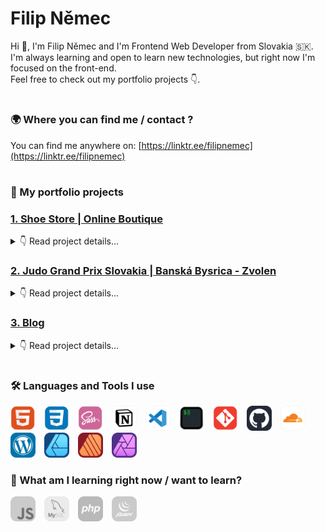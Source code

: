 # Filip Němec

Hi 👋, I'm Filip Němec and I'm Frontend Web Developer from Slovakia 🇸🇰. </br>
I'm always learning and open to learn new technologies, but right now I'm focused on the front-end. </br>
Feel free to check out my portfolio projects 👇.

#

### 🌍 Where you can find me / contact ?

You can find me anywhere on: [https://linktr.ee/filipnemec](https://linktr.ee/filipnemec)

#

### 🎨 My portfolio projects

### [1. Shoe Store | Online Boutique](https://shoestore-b43.pages.dev/)

<details>
<summary>👇 Read project details...</summary>

<br>

- portfolio project that I'm curretly working on 🟢
- my first programmed project
- Git repository with full commit history is publicly available on my GitHub profile, or right [here](https://github.com/filipnemec369/shoestore)
- view website live [here](https://shoestore-b43.pages.dev/)

</details>

### [2. Judo Grand Prix Slovakia | Banská Bysrica - Zvolen](https://judogp.sk/)

<details>
<summary>👇 Read project details...</summary>

<br>

- website is part of my portfolio, but it's REAL and OFFICIAL website of Slovak Judo Competition
- built with WordPress and Elementor Page Builder with free tools and few lines of extra CSS code

</details>

### [3. Blog](https://designspace.sk)

<details>
<summary>👇 Read project details...</summary>

<br>

- my first ever website, built from scratch, full responsive
- built with WordPress and Elementor Page Builder
- I tried to replicate the original website design ([denofgeek.com](https://www.denofgeek.com/)) as best as possible for me without a lot of coding using WordPress with mostly free tools (except for a few)
- view website live [here](https://designspace.sk)

</details>

#

### 🛠️ Languages and Tools I use

<div align="left">
<img max-height="100%" width="40px" style="padding-right:10px;" src="html5-icon.svg" title="HTML"/>
<img max-height="100%" width="40px" style="padding-right:10px;" src="css3-icon.svg" title="CSS"/>
<img max-height="100%" width="40px" style="padding-right:10px;" src="sass-icon.svg" title="Sass"/>
<img max-height="100%" width="40px" style="padding-right:10px;" src="notion-icon.svg" title="Notion"/>
<img max-height="100%" width="40px" style="padding-right:10px;" src="visual-studio-code-icon.svg" title="Visual Studio Code"/>
<img max-height="100%" width="40px" style="padding-right:10px;" src="iterm-icon.svg" title="iTerm"/>
<img max-height="100%" width="40px" style="padding-right:10px;" src="git-icon.svg" title="Git"/>
<img max-height="100%" width="40px" style="padding-right:10px;" src="github-icon.svg" title="GitHub"/>
<img max-height="100%" width="40px" style="padding-right:10px;" src="cloudflare-icon.svg" title="CloudFlare"/>
<img max-height="100%" width="40px" style="padding-right:10px;" src="wordpress-icon.svg" title="WordPress"/>
<img max-height="100%" width="40px" style="padding-right:10px;" src="affinity-designer-icon.svg" title="Affinity Designer"/>
<img max-height="100%" width="40px" style="padding-right:10px;" src="affinity-publisher-icon.svg" title="Affinity Publisher"/>
<img max-height="100%" width="40px" style="padding-right:10px;" src="affinity-photo-icon.svg" title="Affinity Photo"/>
</div>

### 🔬 What am I learning right now / want to learn?

<div align="left">
<img max-height="100%" width="40px" style="padding-right:10px;" src="javascript-bw.svg" title="JavaScript"/>
<img max-height="100%" width="40px" style="padding-right:10px;" src="mysql-bw.svg" title="MySQL"/>
<img max-height="100%" width="40px" style="padding-right:10px;" src="php-bw.svg" title="php"/>
<img max-height="100%" width="40px" style="padding-right:10px;" src="jquery-bw.svg" title="jQuery"/>
</div>
